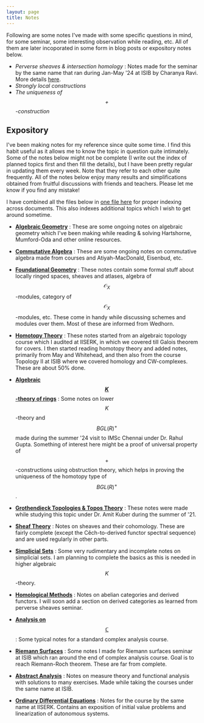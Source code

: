 ```yaml
---
layout: page
title: Notes
---
```


Following are some notes I've made with some specific questions in mind, for some seminar, some interesting observation while reading, etc. All of them are later incoporated in some form in blog posts or expository notes below.

* *Perverse sheaves & intersection homology* : Notes made for the seminar by the same name that ran during Jan-May '24 at ISIB by Charanya Ravi. More details [here](https://charanyaravi.github.io/Sem2-23-24/Sem2-23-24:IH:index.html).
* *Strongly local constructions*
* *The uniqueness of $$+$$-construction*





## Expository
<!-- Here is my FoG and other notes. Here is [my FoG](/assets/notes/TheFoG.pdf). -->
I've been making notes for my reference since quite some time. I find this habit useful as it allows me to know the topic in question quite intimately. Some of the notes below might not be complete (I write out the index of planned topics first and then fill the details), but I have been pretty regular in updating them every week. Note that they refer to each other quite frequently. All of the notes below enjoy many results and simplifications obtained from fruitful discussions with friends and teachers. Please let me know if you find any mistake!

I have combined all the files below in [one file here](/assets/notes/TheFoG.pdf) for proper indexing across documents. This also indexes additional topics which I wish to get around sometime.

* **[Algebraic Geometry](/assets/notes/individualized/Algebraic%20Geometry/FAG.pdf)** : 
These are some ongoing notes on algebraic geometry which I've been making while reading & solving Hartshorne, Mumford-Oda and other online resources.

* **[Commutative Algebra](/assets/notes/individualized/Commutative%20Algebra/CA.pdf)** :
These are some ongoing notes on commutative algebra made from courses and Atiyah-MacDonald, Eisenbud, etc.

* **[Foundational Geometry](/assets/notes/individualized/Foundational%20Geometry/FG.pdf)** : 
These notes contain some formal stuff about locally ringed spaces, sheaves and atlases, algebra of $$\mathscr{O}_X$$-modules, category of $$\mathscr{O}_X$$-modules, etc. These come in handy while discussing schemes and modules over them. Most of these are informed from Wedhorn.

* **[Homotopy Theory](/assets/notes/individualized/Homotopy%20theory/FHT.pdf)** : 
These notes started from an algebraic topology course which I audited at IISERK, in which we covered till Galois theorem for covers. I then started reading homotopy theory and added notes, primarily from May and Whitehead, and then also from the course Topology II at ISIB where we covered homology and CW-complexes. These are about 50% done.

* **[Algebraic $$K$$-theory of rings](/assets/notes/individualized/AKT/KTheory.pdf)** : Some notes on lower $$K$$-theory and $$BGL(R)^+$$ made during the summer '24 visit to IMSc Chennai under Dr. Rahul Gupta. Something of interest here might be a proof of universal property of $$+$$-constructions using obstruction theory, which helps in proving the uniqueness of the homotopy type of $$BGL(R)^+$$.

* **[Grothendieck Topologies & Topos Theory](/assets/notes/individualized/Topos/Sheaves%20&%20Toposes.pdf)** : 
These notes were made while studying this topic under Dr. Amit Kuber during the summer of '21.

* **[Sheaf Theory](/assets/notes/individualized/Sheaf/sheaf.pdf)** : Notes on sheaves and their cohomology. These are fairly complete (except the Cěch-to-derived functor spectral sequence) and are used regularly in other parts.

* **[Simplicial Sets](/assets/notes/individualized/Higher%20Cats/L8C.pdf)** : Some very rudimentary and incomplete notes on simplicial sets. I am planning to complete the basics as this is needed in higher algebraic $$K$$-theory.

* **[Homological Methods](/assets/notes/individualized/HM/HM.pdf)** : Notes on abelian categories and derived functors. I will soon add a section on derived categories as learned from perverse sheaves seminar.

* **[Analysis on $$\mathbb{C}$$](/assets/notes/individualized/CA/CA.pdf)** : Some typical notes for a standard complex analysis course.

* **[Riemann Surfaces](/assets/notes/individualized/CA/RS.pdf)** : Some notes I made for Riemann surfaces seminar at ISIB which ran around the end of complex analysis course. Goal is to reach Riemann-Roch theorem. These are far from complete.

* **[Abstract Analysis](/assets/notes/individualized/AA/AA.pdf)** : Notes on measure theory and functional analysis with solutions to many exercises. Made while taking the courses under the same name at ISIB. 

* **[Ordinary Differential Equations](/assets/notes/individualized/ODE/CODE.pdf)** : Notes for the course by the same name at IISERK. Contains an exposition of initial value problems and linearization of autonomous systems. 



